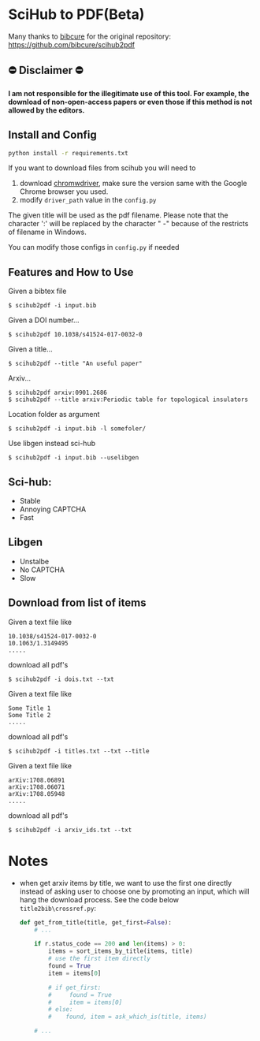 # SciHub to PDF(Beta)

Many thanks to [bibcure](https://github.com/bibcure) for the original repository: https://github.com/bibcure/scihub2pdf

## :no_entry: Disclaimer :no_entry:
**I am not responsible for the illegitimate use of this tool. For example, the download of non-open-access papers or even those if this method is not allowed by the editors.**

## Install and Config
```bash
python install -r requirements.txt
```

If you want  to download files from scihub you will need to 
1. download [chromwdriver](https://chromedriver.chromium.org/), make sure the version same with the Google Chrome browser you used.
1. modify `driver_path` value in the `config.py`

The given title will be used as the pdf filename. Please note that the character ':' will be replaced by the
 character " -" because of the restricts of filename in Windows.

You can modify those configs in `config.py` if needed


## Features and How to Use

Given a bibtex file
```
$ scihub2pdf -i input.bib
```

Given a DOI number...
```
$ scihub2pdf 10.1038/s41524-017-0032-0
```

Given a title...
```
$ scihub2pdf --title "An useful paper"
```

Arxiv...
```
$ scihub2pdf arxiv:0901.2686
$ scihub2pdf --title arxiv:Periodic table for topological insulators
```

Location folder as argument
```
$ scihub2pdf -i input.bib -l somefoler/
```

Use libgen instead sci-hub

```
$ scihub2pdf -i input.bib --uselibgen
```

## Sci-hub:

- Stable
- Annoying CAPTCHA
- Fast


## Libgen

- Unstalbe
- No CAPTCHA
- Slow

## Download from list of items

Given a text file like

```
10.1038/s41524-017-0032-0
10.1063/1.3149495
.....
```
download all pdf's
```
$ scihub2pdf -i dois.txt --txt
```
Given a text file like

```
Some Title 1
Some Title 2
.....
```
download all pdf's
```
$ scihub2pdf -i titles.txt --txt --title
```
Given a text file like

```
arXiv:1708.06891
arXiv:1708.06071
arXiv:1708.05948
.....
```
download all pdf's
```
$ scihub2pdf -i arxiv_ids.txt --txt
```

# Notes
- when get arxiv items by title, we want to use the first one directly instead of asking user to choose one by promoting an input, 
    which will hang the download process. See the code below `title2bib\crossref.py`:
    
    ```python
    def get_from_title(title, get_first=False):
        # ...
    
        if r.status_code == 200 and len(items) > 0:
            items = sort_items_by_title(items, title)
            # use the first item directly
            found = True
            item = items[0]
  
            # if get_first:
            #     found = True
            #     item = items[0]
            # else:
            #    found, item = ask_which_is(title, items)
    
        # ...
    ```
